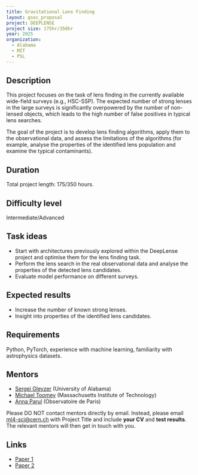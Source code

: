 ```yaml
---
title: Gravitational Lens Finding 
layout: gsoc_proposal
project: DEEPLENSE
project size: 175hr/350hr
year: 2025
organization:
  - Alabama
  - MIT
  - PSL
---
```


## Description

This project focuses on the task of lens finding in the currently available wide-field surveys (e.g., HSC-SSP). The expected number of strong lenses in the large surveys is significantly overpowered by the number of non-lensed objects, which leads to the high number of false positives in typical lens searches. 

The goal of the project is to develop lens finding algorithms, apply them to the observational data, and  assess the limitations of the algorithms (for example, analyse the properties of the identified lens population and examine the typical contaminants).

## Duration

Total project length: 175/350 hours.

## Difficulty level
Intermediate/Advanced

## Task ideas
 * Start with architectures previously explored within the DeepLense project and optimise them for the lens finding task.
 * Perform the lens search in the real observational data and analyse the properties of the detected lens candidates.
 * Evaluate model performance on different surveys.

## Expected results
 *  Increase the number of known strong lenses.
 *  Insight into properties of the identified lens candidates.
   
## Requirements
Python, PyTorch, experience with machine learning, familiarity with astrophysics datasets.

<!-- ## Test
Please use this [link](https://docs.google.com/document/d/1P8SC5bh7twrWta4MD8jpn5kwEmoIAYlDd39iVWRkkq8/edit?usp=sharing) to access the test for this project. -->

## Mentors
  * [Sergei Gleyzer](mailto:ml4-sci@cern.ch) (University of Alabama)
  * [Michael Toomey](mailto:ml4-sci@cern.ch) (Massachusetts Institute of Technology)
  * [Anna Parul](mailto:ml4-sci@cern.ch) (Observatoire de Paris)


Please DO NOT contact mentors directly by email. Instead, please email [ml4-sci@cern.ch](mailto:ml4-sci@cern.ch) with Project Title and include **your CV** and **test results**. The relevant mentors will then get in touch with you. 


## Links
  * [Paper 1](https://arxiv.org/abs/1909.07346)
  * [Paper 2](https://ml4physicalsciences.github.io/2024/files/NeurIPS_ML4PS_2024_107.pdf)
